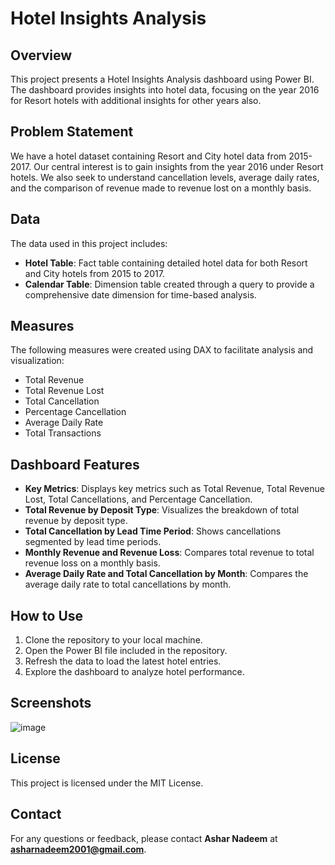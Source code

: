 # Hotel Insights Analysis

## Overview
This project presents a Hotel Insights Analysis dashboard using Power BI. The dashboard provides insights into hotel data, focusing on the year 2016 for Resort hotels with additional insights for other years also.


## Problem Statement
We have a hotel dataset containing Resort and City hotel data from 2015-2017. Our central interest is to gain insights from the year 2016 under Resort hotels. We also seek to understand cancellation levels, average daily rates, and the comparison of revenue made to revenue lost on a monthly basis.

## Data
The data used in this project includes:
- **Hotel Table**: Fact table containing detailed hotel data for both Resort and City hotels from 2015 to 2017.
- **Calendar Table**: Dimension table created through a query to provide a comprehensive date dimension for time-based analysis.


## Measures
The following measures were created using DAX to facilitate analysis and visualization:
- Total Revenue
- Total Revenue Lost
- Total Cancellation
- Percentage Cancellation
- Average Daily Rate
- Total Transactions

## Dashboard Features
- **Key Metrics**: Displays key metrics such as Total Revenue, Total Revenue Lost, Total Cancellations, and Percentage Cancellation.
- **Total Revenue by Deposit Type**: Visualizes the breakdown of total revenue by deposit type.
- **Total Cancellation by Lead Time Period**: Shows cancellations segmented by lead time periods.
- **Monthly Revenue and Revenue Loss**: Compares total revenue to total revenue loss on a monthly basis.
- **Average Daily Rate and Total Cancellation by Month**: Compares the average daily rate to total cancellations by month.

## How to Use
1. Clone the repository to your local machine.
2. Open the Power BI file included in the repository.
3. Refresh the data to load the latest hotel entries.
4. Explore the dashboard to analyze hotel performance.

## Screenshots
![image](https://github.com/user-attachments/assets/47664565-98ed-4bd4-b83e-bb2b00c185ce)


## License
This project is licensed under the MIT License.


## Contact
For any questions or feedback, please contact **Ashar Nadeem** at **asharnadeem2001@gmail.com**.
